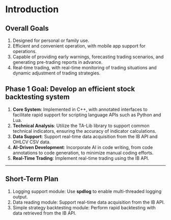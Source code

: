 # Introduction

## Overall Goals

1. Designed for personal or family use.
2. Efficient and convenient operation, with mobile app support for operations.
3. Capable of providing early warnings, forecasting trading scenarios, and generating pre-trading reports in advance.
4. Real-time trading, with real-time monitoring of trading situations and dynamic adjustment of trading strategies.

## Phase 1 Goal: Develop an efficient stock backtesting system

1. **Core System**: Implemented in C++, with annotated interfaces to facilitate rapid support for scripting language APIs such as Python and Lua.
2. **Technical Analysis**: Utilize the TA-Lib library to support common technical indicators, ensuring the accuracy of indicator calculations.
3. **Data Support**: Support real-time data acquisition from the IB API and OHLCV CSV data.
4. **AI-Driven Development**: Incorporate AI in code writing, from code annotations to code generation, to minimize manual coding efforts.
5. **Real-Time Trading**: Implement real-time trading using the IB API.

---

## Short-Term Plan

1. Logging support module: Use **spdlog** to enable multi-threaded logging output.
2. Data reading module: Support real-time data acquisition from the IB API.
3. Simple strategy backtesting module: Perform rapid backtesting with data retrieved from the IB API.
